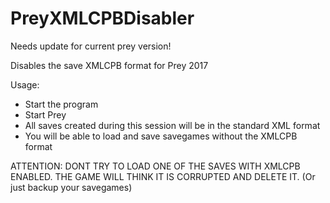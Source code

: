# PreyXMLCPBDisabler
Needs update for current prey version!

Disables the save XMLCPB format for Prey 2017

Usage:

- Start the program 
- Start Prey
- All saves created during this session will be in the standard XML format
- You will be able to load and save savegames without the XMLCPB format

ATTENTION: DONT TRY TO LOAD ONE OF THE SAVES WITH XMLCPB ENABLED. THE GAME WILL THINK IT IS CORRUPTED AND DELETE IT. (Or just backup your savegames)
